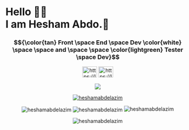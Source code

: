 <h1> Hello 👋🤓 <br/> I am Hesham Abdo.🫡</h1>
<h3 align="center">$${\color{tan} Front \space End \space Dev \color{white} \space \space and \space 
 \space \color{lightgreen} Tester \space Dev}$$ </h3>

<p align="center" >
<a href="https://linkedin.com/in/hesham-abdelazim-kamel/" target="_blank"><img src="https://raw.githubusercontent.com/rahuldkjain/github-profile-readme-generator/master/src/images/icons/Social/linked-in-alt.svg" alt="https://linkedin.com/in/hesham-abdelazim-kamel" height="30" width="40" /></a>
 <a href="https://wa.me/+201212005626" target="_blank"><img src="https://raw.githubusercontent.com/rahuldkjain/github-profile-readme-generator/master/src/images/icons/Social/whatsapp.svg" alt="https://linkedin.com/in/hesham-abdelazim-kamel" height="30" width="40" /></a>
</p>


<p align="center">
  <a>
    <img src="https://skillicons.dev/icons?i=java,javascript,typescript,react,next,redux,css,tailwind,bootstrap,sass,postman,selenium" />
  </a>
</p>

<p align="center"> <a href="https://github.com/ryo-ma/github-profile-trophy"><img src="https://github-profile-trophy.vercel.app/?username=heshamabdelazim" alt="heshamabdelazim" /></a> </p>

<p align="center">
 <img align="center" src="https://github-readme-stats.vercel.app/api/top-langs?username=heshamabdelazim&show_icons=true&locale=en&layout=compact" alt="heshamabdelazim" />
<img align="center" src="https://github-readme-stats.vercel.app/api?username=heshamabdelazim&show_icons=true&locale=en" alt="heshamabdelazim" />
<img  src="https://github-readme-streak-stats.herokuapp.com/?user=heshamabdelazim&" alt="heshamabdelazim" />
</p>
<p align="center"><img  src="https://github-readme-streak-stats.herokuapp.com/?user=heshamabdelazim&" alt="heshamabdelazim" /></p>

<!--
**heshamabdelazim/heshamabdelazim** is a ✨ _special_ ✨ repository because its `README.md` (this file) appears on your GitHub profile.

Here are some ideas to get you started:

- 🔭 I’m currently working on ...
- 🌱 I’m currently learning ...
- 👯 I’m looking to collaborate on ...
- 🤔 I’m looking for help with ...
- 💬 Ask me about ...
- 📫 How to reach me: ...
- 😄 Pronouns: ...
- ⚡ Fun fact: ...
-->
